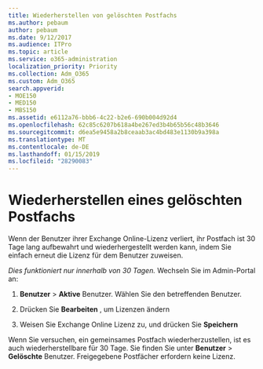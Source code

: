 ```yaml
---
title: Wiederherstellen von gelöschten Postfachs
ms.author: pebaum
author: pebaum
ms.date: 9/12/2017
ms.audience: ITPro
ms.topic: article
ms.service: o365-administration
localization_priority: Priority
ms.collection: Adm_O365
ms.custom: Adm_O365
search.appverid:
- MOE150
- MED150
- MBS150
ms.assetid: e6112a76-bbb6-4c22-b2e6-690b004d92d4
ms.openlocfilehash: 62c85c6207b618a4be267ed3b4b65b56c48b3646
ms.sourcegitcommit: d6ea5e9458a2b8ceaab3ac4bd483e1130b9a398a
ms.translationtype: MT
ms.contentlocale: de-DE
ms.lasthandoff: 01/15/2019
ms.locfileid: "28290083"
---
```

# <a name="restore-a-deleted-mailbox"></a>Wiederherstellen eines gelöschten Postfachs

Wenn der Benutzer ihrer Exchange Online-Lizenz verliert, ihr Postfach ist 30 Tage lang aufbewahrt und wiederhergestellt werden kann, indem Sie einfach erneut die Lizenz für dem Benutzer zuweisen.
  
 *Dies funktioniert nur innerhalb von 30 Tagen.*  Wechseln Sie im Admin-Portal an: 
  
1. **Benutzer** \> **Aktive** Benutzer. Wählen Sie den betreffenden Benutzer. 
    
2. Drücken Sie **Bearbeiten** , um Lizenzen ändern 
    
3. Weisen Sie Exchange Online Lizenz zu, und drücken Sie **Speichern**
    
Wenn Sie versuchen, ein gemeinsames Postfach wiederherzustellen, ist es auch wiederherstellbare für 30 Tage. Sie finden Sie unter **Benutzer** \> **Gelöschte** Benutzer. Freigegebene Postfächer erfordern keine Lizenz. 
  


